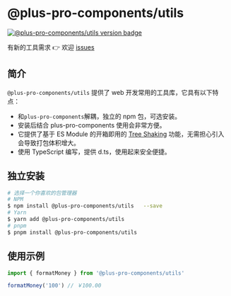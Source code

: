 # @plus-pro-components/utils

[![@plus-pro-components/utils version badge](https://img.shields.io/npm/v/@plus-pro-components/utils.svg?style=flat-square)](https://www.npmjs.org/package/@plus-pro-components/utils)

有新的工具需求 👉 欢迎 [issues](https://github.com/plus-pro-components/plus-pro-components/issues)

## 简介

`@plus-pro-components/utils` 提供了 web 开发常用的工具库，它具有以下特点：

- 和`plus-pro-components`解耦，独立的 npm 包，可选安装。
- 安装后结合 plus-pro-components 使用会非常方便。
- 它提供了基于 ES Module 的开箱即用的 [Tree Shaking](https://webpack.js.org/guides/tree-shaking/) 功能，无需担心引入会导致打包体积增大。
- 使用 TypeScript 编写，提供 d.ts，使用起来安全便捷。

## 独立安装

```sh
# 选择一个你喜欢的包管理器
# NPM
$ npm install @plus-pro-components/utils   --save
# Yarn
$ yarn add @plus-pro-components/utils
# pnpm
$ pnpm install @plus-pro-components/utils
```

## 使用示例

```ts
import { formatMoney } from '@plus-pro-components/utils'

formatMoney('100') // ￥100.00
```
